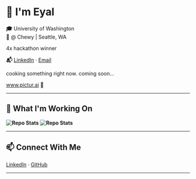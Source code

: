 # 👋 I'm Eyal

**🎓** University of Washington  
**💼** @ Chewy | Seattle, WA

4x hackathon winner

**📬** [LinkedIn](https://www.linkedin.com/in/eyal-shechtman/) · [Email](eyal.shechtman@gmail.com)

cooking something right now. coming soon...

www.pictur.ai 👀

---

## 🔭 What I'm Working On

**![Repo Stats](https://github-readme-stats.vercel.app/api/pin/?username=parsakhaz&repo=open-ai-stylist)**
**![Repo Stats](https://github-readme-stats.vercel.app/api/pin/?username=parsakhaz&repo=open-ai-dress2impress)**

---

## 📫 Connect With Me

[LinkedIn](https://www.linkedin.com/in/eyal-shechtman/) · [GitHub](https://github.com/EyalShechtman)

---
